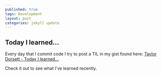 ```yaml
---
published: true
tags: Development
layout: post
categories: jekyll update
---
```

## Today I learned...


Every day that I commit code I try to post a TIL in my gist found here: [Taylor Dorsett - Today I learned...](https://gist.github.com/TaylorOD/1b611aa9c924d2aa81db684d4831fba8)

Check it out to see what I've learned recently.
